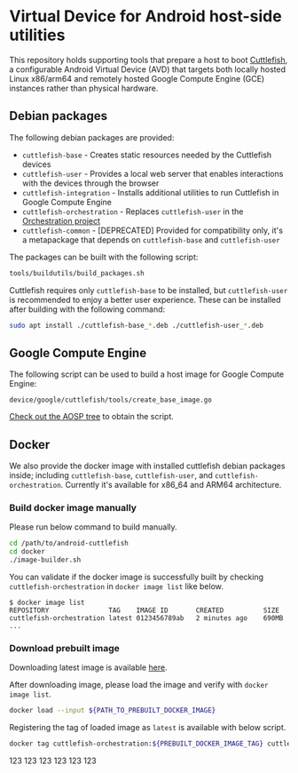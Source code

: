# Virtual Device for Android host-side utilities

This repository holds supporting tools that prepare a host to boot
[Cuttlefish](https://source.android.com/setup/create/cuttlefish), a configurable
Android Virtual Device (AVD) that targets both locally hosted Linux x86/arm64
and remotely hosted Google Compute Engine (GCE) instances rather than physical
hardware.

## Debian packages

The following debian packages are provided:

* `cuttlefish-base` - Creates static resources needed by the Cuttlefish devices
* `cuttlefish-user` - Provides a local web server that enables interactions with
the devices through the browser
* `cuttlefish-integration` - Installs additional utilities to run Cuttlefish in
Google Compute Engine
* `cuttlefish-orchestration` - Replaces `cuttlefish-user` in the
[Orchestration project](https://github.com/google/cloud-android-orchestration)
* `cuttlefish-common` - [DEPRECATED] Provided for compatibility only, it's a
metapackage that depends on `cuttlefish-base` and `cuttlefish-user`

The packages can be built with the following script:

```bash
tools/buildutils/build_packages.sh
```

Cuttlefish requires only `cuttlefish-base` to be installed, but `cuttlefish-user`
is recommended to enjoy a better user experience. These can be installed after
building with the following command:

```bash
sudo apt install ./cuttlefish-base_*.deb ./cuttlefish-user_*.deb
```

## Google Compute Engine

The following script can be used to build a host image for Google Compute Engine:

    device/google/cuttlefish/tools/create_base_image.go

[Check out the AOSP tree](https://source.android.com/setup/build/downloading)
to obtain the script.

## Docker

We also provide the docker image with installed cuttlefish debian packages
inside; including `cuttlefish-base`, `cuttlefish-user`, and
`cuttlefish-orchestration`.
Currently it's available for x86_64 and ARM64 architecture.

### Build docker image manually

Please run below command to build manually.

```bash
cd /path/to/android-cuttlefish
cd docker
./image-builder.sh
```

You can validate if the docker image is successfully built by checking
`cuttlefish-orchestration` in `docker image list` like below.
```
$ docker image list
REPOSITORY               TAG    IMAGE ID       CREATED          SIZE
cuttlefish-orchestration latest 0123456789ab   2 minutes ago    690MB
...
```

### Download prebuilt image

Downloading latest image is available
[here](https://github.com/google/android-cuttlefish/actions/workflows/artifacts.yaml?query=event%3Apush).

After downloading image, please load the image and verify with
`docker image list`.

```bash
docker load --input ${PATH_TO_PREBUILT_DOCKER_IMAGE}
```

Registering the tag of loaded image as `latest` is available with below script.

```bash
docker tag cuttlefish-orchestration:${PREBUILT_DOCKER_IMAGE_TAG} cuttlefish-orchestration:latest
```
123
123
123
123
123
123
